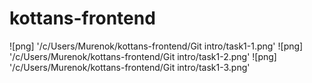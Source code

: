 # kottans-frontend
![png] '/c/Users/Murenok/kottans-frontend/Git intro/task1-1.png'
![png] '/c/Users/Murenok/kottans-frontend/Git intro/task1-2.png'
![png] '/c/Users/Murenok/kottans-frontend/Git intro/task1-3.png'